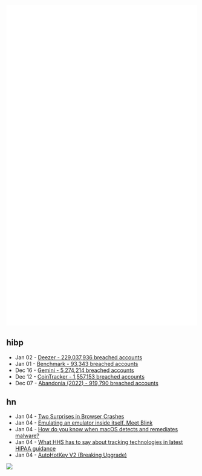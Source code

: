 ![Metrics](https://raw.githubusercontent.com/phixion/phixion/master/metrics.svg)

## hibp

<!--
for https://github.com/phixion/phixion/blob/main/.github/workflows/feeds.yml
-->
<!--START_SECTION:haveibeenpwnd-->
- Jan 02 - [Deezer - 229,037,936 breached accounts](https://haveibeenpwned.com/PwnedWebsites#Deezer)
- Jan 01 - [Benchmark - 93,343 breached accounts](https://haveibeenpwned.com/PwnedWebsites#Benchmark)
- Dec 16 - [Gemini - 5,274,214 breached accounts](https://haveibeenpwned.com/PwnedWebsites#Gemini)
- Dec 12 - [CoinTracker - 1,557,153 breached accounts](https://haveibeenpwned.com/PwnedWebsites#CoinTracker)
- Dec 07 - [Abandonia (2022) - 919,790 breached accounts](https://haveibeenpwned.com/PwnedWebsites#Abandonia2022)
<!--END_SECTION:haveibeenpwnd-->

## hn

<!--
for https://github.com/phixion/phixion/blob/main/.github/workflows/feeds.yml
-->
<!--START_SECTION:hn-->
- Jan 04 - [Two Surprises in Browser Crashes](https://neugierig.org/software/blog/2023/01/browser-crashes.html)
- Jan 04 - [Emulating an emulator inside itself. Meet Blink](https://hiro.codes/read/emulating-an-emulator-inside-itself.-meet-blink)
- Jan 04 - [How do you know when macOS detects and remediates malware?](https://eclecticlight.co/2023/01/04/how-do-you-know-when-macos-detects-and-remediates-malware/)
- Jan 04 - [What HHS has to say about tracking technologies in latest HIPAA guidance](https://www.freshpaint.io/blog/what-the-latest-hhs-guidance-on-hipaa-means-for-health-tech-companies)
- Jan 04 - [AutoHotKey V2 (Breaking Upgrade)](https://www.autohotkey.com/v2/)
<!--END_SECTION:hn-->

<!--
for https://yhype.me
-->
![](https://hit.yhype.me/github/profile?user_id=13013670)
